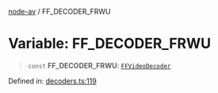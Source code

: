 [node-av](../globals.md) / FF\_DECODER\_FRWU

# Variable: FF\_DECODER\_FRWU

> `const` **FF\_DECODER\_FRWU**: [`FFVideoDecoder`](../type-aliases/FFVideoDecoder.md)

Defined in: [decoders.ts:119](https://github.com/seydx/av/blob/f8631fc881b394300b1479f511d55cf1c370a87f/src/constants/decoders.ts#L119)

